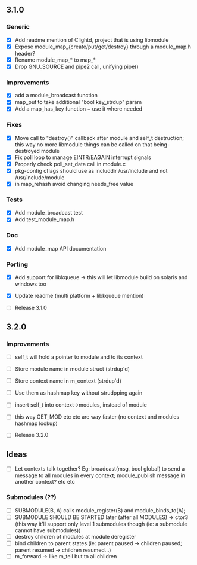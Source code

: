 ## 3.1.0

### Generic
- [x] Add readme mention of Clightd, project that is using libmodule
- [x] Expose module_map_{create/put/get/destroy} through a module_map.h header?
- [x] Rename module_map_* to map_*
- [x] Drop GNU_SOURCE and pipe2 call, unifying pipe()

### Improvements
- [x] add a module_broadcast function
- [x] map_put to take additional "bool key_strdup" param
- [x] Add a map_has_key function + use it where needed

### Fixes
- [x] Move call to "destroy()" callback after module and self_t destruction; this way no more libmodule things can be called on that being-destroyed module
- [x] Fix poll loop to manage EINTR/EAGAIN interrupt signals
- [x] Properly check poll_set_data call in module.c
- [x] pkg-config cflags should use as includdir /usr/include and not /usr/include/module
- [x] in map_rehash avoid changing needs_free value

### Tests
- [x] Add module_broadcast test
- [x] Add test_module_map.h

### Doc
- [x] Add module_map API documentation

### Porting
- [x] Add support for libkqueue -> this will let libmodule build on solaris and windows too

- [x] Update readme (multi platform + libkqueue mention)

- [ ] Release 3.1.0

## 3.2.0

### Improvements
- [ ] self_t will hold a pointer to module and to its context
- [ ] Store module name in module struct (strdup'd)
- [ ] Store context name in m_context (strdup'd)
- [ ] Use them as hashmap key without strudpping again
- [ ] insert self_t into context->modules, instead of module
- [ ] this way GET_MOD etc etc are way faster (no context and modules hashmap lookup)

- [ ] Release 3.2.0

## Ideas

- [ ] Let contexts talk together? Eg: broadcast(msg, bool global) to send a message to all modules in every context; module_publish message in another context? etc etc

### Submodules (??)

- [ ] SUBMODULE(B, A) calls module_register(B) and module_binds_to(A);
- [ ] SUBMODULE SHOULD BE STARTED later (after all MODULES) -> ctor3 (this way it'll support only level 1 submodules though (ie: a submodule cannot have submodules))
- [ ] destroy children of modules at module deregister
- [ ] bind children to parent states (ie: parent paused -> children paused; parent resumed -> children resumed...)
- [ ] m_forward -> like m_tell but to all children
